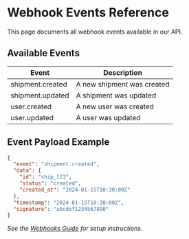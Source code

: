 # Webhook Events Reference

This page documents all webhook events available in our API.

## Available Events

| Event                | Description                       |
|----------------------|-----------------------------------|
| shipment.created     | A new shipment was created        |
| shipment.updated     | A shipment was updated            |
| user.created         | A new user was created            |
| user.updated         | A user was updated                |

## Event Payload Example

```json
{
  "event": "shipment.created",
  "data": {
    "id": "ship_123",
    "status": "created",
    "created_at": "2024-01-15T10:30:00Z"
  },
  "timestamp": "2024-01-15T10:30:00Z",
  "signature": "abcdef1234567890"
}
```

_See the [Webhooks Guide](../guides/webhooks.md) for setup instructions._ 